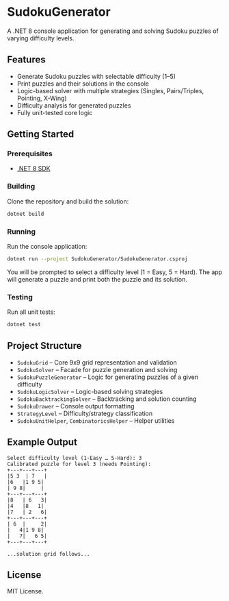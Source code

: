 # SudokuGenerator

A .NET 8 console application for generating and solving Sudoku puzzles of varying difficulty levels.

## Features
- Generate Sudoku puzzles with selectable difficulty (1–5)
- Print puzzles and their solutions in the console
- Logic-based solver with multiple strategies (Singles, Pairs/Triples, Pointing, X-Wing)
- Difficulty analysis for generated puzzles
- Fully unit-tested core logic

## Getting Started

### Prerequisites
- [.NET 8 SDK](https://dotnet.microsoft.com/download/dotnet/8.0)

### Building
Clone the repository and build the solution:

```sh
dotnet build
```

### Running
Run the console application:

```sh
dotnet run --project SudokuGenerator/SudokuGenerator.csproj
```

You will be prompted to select a difficulty level (1 = Easy, 5 = Hard). The app will generate a puzzle and print both the puzzle and its solution.

### Testing
Run all unit tests:

```sh
dotnet test
```

## Project Structure
- `SudokuGrid` – Core 9x9 grid representation and validation
- `SudokuSolver` – Facade for puzzle generation and solving
- `SudokuPuzzleGenerator` – Logic for generating puzzles of a given difficulty
- `SudokuLogicSolver` – Logic-based solving strategies
- `SudokuBacktrackingSolver` – Backtracking and solution counting
- `SudokuDrawer` – Console output formatting
- `StrategyLevel` – Difficulty/strategy classification
- `SudokuUnitHelper`, `CombinatoricsHelper` – Helper utilities

## Example Output
```
Select difficulty level (1-Easy … 5-Hard): 3
Calibrated puzzle for level 3 (needs Pointing):
+---+---+---+
|5 3  | 7   |
|6   |1 9 5|
| 9 8|     |
+---+---+---+
|8   | 6   3|
|4   |8   1|
|7   | 2   6|
+---+---+---+
| 6  |     2|
|   4|1 9 8|
|   7|   6 5|
+---+---+---+

...solution grid follows...
```

## License
MIT License.
